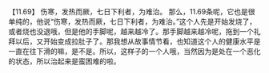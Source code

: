【11.69】  伤寒，发热而厥，七日下利者，为难治。
那么，11.69条呢，它也是很单纯的，他说“伤寒，发热而厥，七日下利者，为难治。”这个人先是开始发烧了，或者烧也没退哦，但是他的手脚呢，越来越冷了。那手脚越来越冷呢，拖到一个礼拜以后，又开始变成拉肚子了。那我想从故事情节看，也知道这个人的健康水平是一直在往下滑的嘛，是不是。所以，这样子的一个人哦，当然因为是处在一个恶化的状态，所以治起来是蛮困难的啦。
